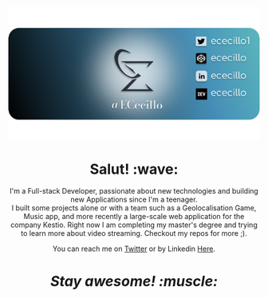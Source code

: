 [![Social banner for ECecillo](https://github.com/ECecillo/ECecillo/blob/main/assets/Banner.png)](https://ececillo.com)
<h1 align='center'> Salut! :wave:</h1>
<p align='center'>
  I'm a Full-stack Developer, passionate about new technologies and building new Applications since I'm a teenager. <br /> 
  I built some projects alone or with a team such as a Geolocalisation Game, Music app, and more recently a large-scale web application for the company Kestio.
  Right now I am completing my master's degree and trying to learn more about video streaming.
  Checkout my repos for more ;).
</p>
<p align='center'> You can reach me on <a href="https://twitter.com/ececillo1">Twitter</a> or by Linkedin <a href="https://www.linkedin.com/ececillo/">Here</a>.</p>

<h1 align='center'><i>Stay awesome! :muscle:</i></h1>
